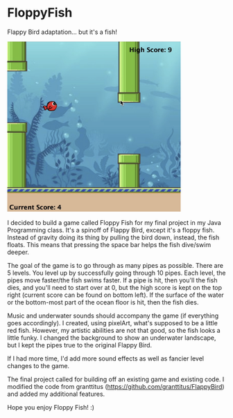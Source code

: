 # FloppyFish
Flappy Bird adaptation... but it's a fish!

<img src="/floppyFish/resources/demo.png" width="400">

I decided to build a game called Floppy Fish for my final project in my Java Programming class. It's a spinoff of Flappy Bird, except it's a floppy fish. Instead of gravity doing its thing by pulling the bird down, instead, the fish floats. This means that pressing the space bar helps the fish dive/swim deeper.

The goal of the game is to go through as many pipes as possible. There are 5 levels. You level up by successfully going through 10 pipes. Each level,
the pipes move faster/the fish swims faster. If a pipe is hit, then you'll the fish dies, and you'll need to start over at 0, but the high score is kept on the top right (current score can be found on bottom left). If the surface of the water or the bottom-most part of the ocean floor is hit, then the fish dies.

Music and underwater sounds should accompany the game (if everything goes accordingly). I created, using pixelArt, what's supposed to be a little red fish. However, my artistic abilities are not that good, so the fish looks a little funky. I changed the background to show an underwater landscape, but I kept the pipes true to the original Flappy Bird.

If I had more time, I'd add more sound effects as well as fancier level changes to the game.

The final project called for building off an existing game and existing code. I modified the code from granttitus (https://github.com/granttitus/FlappyBird) and added my additional features.

Hope you enjoy Floppy Fish! :)
